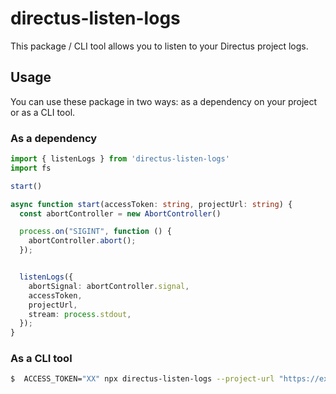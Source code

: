# directus-listen-logs

This package / CLI tool allows you to listen to your Directus project logs.

## Usage

You can use these package in two ways: as a dependency on your project or as a CLI tool.

### As a dependency

```ts
import { listenLogs } from 'directus-listen-logs'
import fs

start()

async function start(accessToken: string, projectUrl: string) {
  const abortController = new AbortController()

  process.on("SIGINT", function () {
    abortController.abort();
  });


  listenLogs({
    abortSignal: abortController.signal,
    accessToken,
    projectUrl,
    stream: process.stdout,
  });
}
```

### As a CLI tool

```sh
$  ACCESS_TOKEN="XX" npx directus-listen-logs --project-url "https://example.directus.io" > logs.jsonl
```
